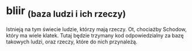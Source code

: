 # bliir <sub>(baza ludzi i ich rzeczy)</sub>

Istnieją na tym świecie ludzie, którzy mają rzeczy. Ot, chociażby Schodow, który ma wiele klatek. Tutaj będzie trzymany kod odpowiedzialny za bazę takowych ludzi, oraz rzeczy, które do nich przynależą.
